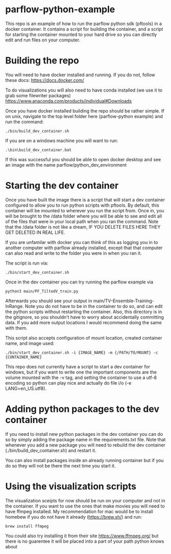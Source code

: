 # parflow-python-example
This repo is an example of how to run the parflow python sdk (pftools) in a docker container. It contains a script for building the container, and a script for starting the container mounted to your hard drive so you can directly edit and run files on your computer.

# Building the repo
You will need to have docker installed and running. If you do not, follow these docs: https://docs.docker.com/

To do visualizations you will also need to have conda installed (we use it to grab some filewriter packages) https://www.anaconda.com/products/individual#Downloads

Once you have docker installed building the repo should be rather simple. If on unix, navigate to the top level folder here (parflow-python example) and run the command:
```
./bin/build_dev_container.sh
```
If you are on a windows machine you will want to run:
```
.\bin\build_dev_container.bat
```
If this was successful you should be able to open docker desktop and see an image with the name parflow/python_dev_environment

# Starting the dev container
Once you have built the image there is a script that will start a dev container configured to allow you to run python scripts with pftools. By default, this container will be mounted to wherever you run the script from. Once in, you will be brought to the /data folder where you will be able to see and edit all of the files that were in your local path when you ran the command. Note that the /data folder is not like a dream, IF YOU DELETE FILES HERE THEY GET DELETED IN REAL LIFE.

If you are unfamilar with docker you can think of this as logging you in to another computer with parflow already installed, except that that computer can also read and write to the folder you were in when you ran it.

The script is run via:
```
./bin/start_dev_container.sh
```

Once in the dev container you can try running the parflow example via 
```
python3 main/PF_TiltedV_train.py
```
Afterwards you should see your output in main/TV-Ensemble-Training-InRange. Note you do not have to be in the container to do so, and can edit the python scripts without restarting the container. Also, this directory is in the gitignore, so you shouldn't have to worry about accidentally committing data. If you add more output locations I would recommend doing the same with them.

This script also accepts configuration of mount location, created container name, and image used:
```
./bin/start_dev_container.sh -i {IMAGE_NAME} -m {/PATH/TO/MOUNT} -c {CONTAINER_NAME}
```

This repo does not currently have a script to start a dev container for windows, but if you want to write one the important components are the volume mounted with the -v tag, and setting the container to use a utf-8 encoding so python can play nice and actually do file i/o (-e LANG=en_US.utf8).

# Adding python packages to the dev container
If you need to install new python packages in the dev container you can do so by simply adding the package name in the requirements.txt file. Note that whenever you add a new package you will need to rebuild the dev container (./bin/build_dev_container.sh) and restart it.

You can also install packages inside an already running container but if you do so they will not be there the next time you start it.

# Using the visualization scripts
The visualization sceipts for now should be run on your computer and not in the container. If you want to use the ones that make movies you will need to have ffmpeg installed. My recommendation for mac would be to install homebew if you do not have it already (https://brew.sh/) and run:
```
brew install ffmpeg
```

You could also try installing it from their site https://www.ffmpeg.org/ but there is no guarentee it will be placed into a part of your path python knows about


